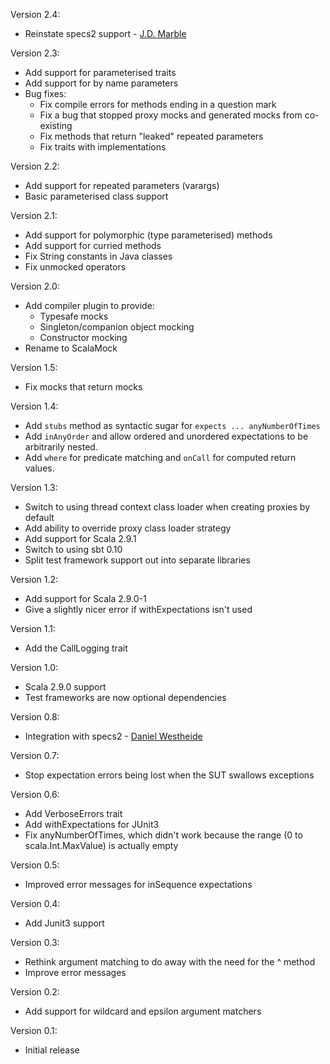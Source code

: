 Version 2.4:

- Reinstate specs2 support - [J.D. Marble](https://github.com/jdmarble)

Version 2.3:

- Add support for parameterised traits
- Add support for by name parameters
- Bug fixes:
  - Fix compile errors for methods ending in a question mark
  - Fix a bug that stopped proxy mocks and generated mocks from co-existing
  - Fix methods that return "leaked" repeated parameters
  - Fix traits with implementations

Version 2.2:

- Add support for repeated parameters (varargs)
- Basic parameterised class support

Version 2.1:

- Add support for polymorphic (type parameterised) methods
- Add support for curried methods
- Fix String constants in Java classes
- Fix unmocked operators

Version 2.0:

- Add compiler plugin to provide:
  - Typesafe mocks
  - Singleton/companion object mocking
  - Constructor mocking
- Rename to ScalaMock

Version 1.5:

- Fix mocks that return mocks

Version 1.4:

- Add `stubs` method as syntactic sugar for `expects ... anyNumberOfTimes`
- Add `inAnyOrder` and allow ordered and unordered expectations to be arbitrarily nested.
- Add `where` for predicate matching and `onCall` for computed return values.

Version 1.3:

- Switch to using thread context class loader when creating proxies by default
- Add ability to override proxy class loader strategy
- Add support for Scala 2.9.1
- Switch to using sbt 0.10
- Split test framework support out into separate libraries

Version 1.2:

- Add support for Scala 2.9.0-1
- Give a slightly nicer error if withExpectations isn't used

Version 1.1:

- Add the CallLogging trait

Version 1.0:

- Scala 2.9.0 support
- Test frameworks are now optional dependencies

Version 0.8:

- Integration with specs2 - [Daniel Westheide](https://github.com/dwestheide)

Version 0.7:

- Stop expectation errors being lost when the SUT swallows exceptions

Version 0.6:

- Add VerboseErrors trait
- Add withExpectations for JUnit3
- Fix anyNumberOfTimes, which didn't work because the range (0 to scala.Int.MaxValue) is actually empty

Version 0.5:

- Improved error messages for inSequence expectations

Version 0.4:

- Add Junit3 support

Version 0.3:

- Rethink argument matching to do away with the need for the ^ method
- Improve error messages

Version 0.2:

- Add support for wildcard and epsilon argument matchers

Version 0.1:

- Initial release

